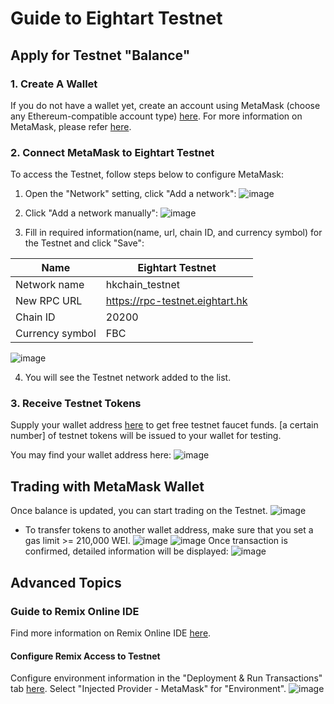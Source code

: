 # Guide to Eightart Testnet

## Apply for Testnet "Balance"

### 1. Create A Wallet
If you do not have a wallet yet, create an account using MetaMask (choose any Ethereum-compatible account type) [here](https://metamask.io/download/). 
For more information on MetaMask, please refer [here](https://docs.metamask.io/). 

### 2. Connect MetaMask to Eightart Testnet

To access the Testnet, follow steps below to configure MetaMask:

1. Open the "Network" setting, click "Add a network":
![image](../imgs/connect_1.png)

2. Click "Add a network manually":
![image](../imgs/connect_2.png)

3. Fill in required information(name, url, chain ID, and currency symbol) for the Testnet and click "Save": 

| Name            	| Eightart Testnet                	 |
|-----------------	|-----------------------------------|
| Network name    	| hkchain_testnet                 	 |
| New RPC URL     	| https://rpc-testnet.eightart.hk 	 |
| Chain ID        	| 20200                        	    |
| Currency symbol 	| FBC                             	 |

![image](../imgs/connect_3.png)

4. You will see the Testnet network added to the list.


### 3. Receive Testnet Tokens
Supply your wallet address [here](faucet_site.com) to get free testnet faucet funds.
[a certain number] of testnet tokens will be issued to your wallet for testing. 

You may find your wallet address here:
![image](../imgs/wallet_address.png)

## Trading with MetaMask Wallet
Once balance is updated, you can start trading on the Testnet.
![image](../imgs/updated_balance.png)

* To transfer tokens to another wallet address, make sure that you set a gas limit >= 210,000 WEI.
![image](../imgs/transfer.png)
![image](../imgs/transfer_confirm.png)
Once transaction is confirmed, detailed information will be displayed: 
![image](../imgs/transaction_info.png)

## Advanced Topics

### Guide to Remix Online IDE

Find more information on Remix Online IDE [here](https://remix-ide.readthedocs.io/en/latest/).

#### Configure Remix Access to Testnet

Configure environment information in the "Deployment & Run Transactions" tab [here](https://remix.ethereum.org/). 
Select "Injected Provider - MetaMask" for "Environment". 
![image](../imgs/remix_config.png)







